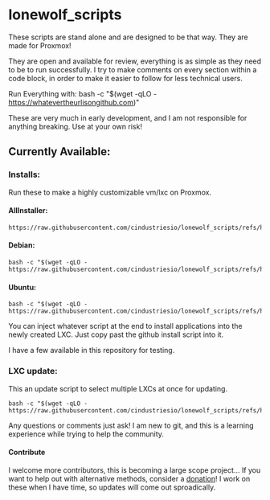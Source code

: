 # lonewolf_scripts

These scripts are stand alone and are designed to be that way.
They are made for Proxmox!

They are open and available for review, everything is as simple as they need to be to run successfully. I try to make comments on every section within a code block, in order to make it easier to follow for less technical users.

Run Everything with: bash -c "$(wget -qLO - https://whatevertheurlisongithub.com)"

These are very much in early development, and I am not responsible for anything breaking. Use at your own risk!

## Currently Available:

### Installs:
Run these to make a highly customizable vm/lxc on Proxmox.

#### AllInstaller:
```
https://raw.githubusercontent.com/cindustriesio/lonewolf_scripts/refs/heads/main/proxmox/ultra_scripts/enhanced_vm_lxc_install.sh
```

#### Debian:
```
bash -c "$(wget -qLO - https://raw.githubusercontent.com/cindustriesio/lonewolf_scripts/refs/heads/main/proxmox/lxc/debian_lxc_git.sh)"
```

#### Ubuntu:
```
bash -c "$(wget -qLO - https://raw.githubusercontent.com/cindustriesio/lonewolf_scripts/refs/heads/main/proxmox/lxc/ubuntu_lxc_git.sh)"
```

You can inject whatever script at the end to install applications into the newly created LXC. Just copy past the github install script into it.

I have a few available in this repository for testing.

### LXC update:
This an update script to select multiple LXCs at once for updating.
```
bash -c "$(wget -qLO - https://raw.githubusercontent.com/cindustriesio/lonewolf_scripts/refs/heads/main/proxmox/lxc/lxc_update_selectable.sh)"
```

Any questions or comments just ask! I am new to git, and this is a learning experience while trying to help the community.

#### Contribute
I welcome more contributors, this is becoming a large scope project...
If you want to help out with alternative methods, consider a [donation](https://ko-fi.com/technaut951)! I work on these when I have time, so updates will come out sproadically.
